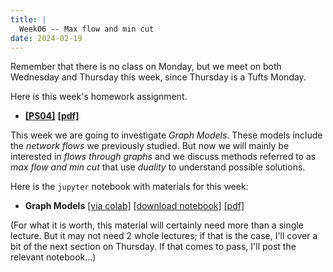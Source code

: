```yaml
---
title: |
  Week06 -- Max flow and min cut
date: 2024-02-19
---
```


Remember that there is no class on Monday, but we meet on both
Wednesday and Thursday this week, since Thursday is a Tufts Monday.

Here is this week's homework assignment.

- [**[PS04]**](/course-assignments/PS04--2024-02-23.html)
  [**[pdf]**](/course-assignments/PS04--2024-02-23.pdf)
  

This week we are going to investigate *Graph Models*. These models
include the *network flows* we previously studied. But now we will
mainly be interested in *flows through graphs* and we discuss methods
referred to as *max flow and min cut* that use *duality* to understand
possible solutions.

Here is the `jupyter` notebook with materials for this week:

- **Graph Models**
  [[via colab]](https://colab.research.google.com/github/gmcninch-tufts/2024-Sp-Math087/blob/main/course-content/week06-01--graph-models.ipynb)
  [[download notebook]](/course-content/week06-01--graph-models.ipynb) 
  [[pdf]](/course-content/week06-01--graph-models.pdf)   

(For what it is worth, this material will certainly need more than a
single lecture. But it may not need 2 whole lectures; if that is the
case, I'll cover a bit of the next section on Thursday. If that comes
to pass, I'll post the relevant notebook...)
